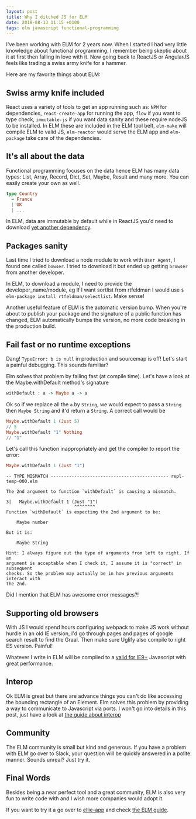 ```yaml
---
layout: post
title: Why I ditched JS for ELM
date: 2018-08-13 11:15 +0100
tags: elm javascript functional-programming
---
```



I've been working with ELM for 2 years now. When I started I had very little knowledge about functional programming. 
I remember being skeptic about it at first then falling in love with it. Now going back to ReactJS or AngularJS feels 
like trading a swiss army knife for a hammer. 

Here are my favorite things about ELM:

## Swiss army knife included
React uses a variety of tools to get an app running such as: `NPM` for dependencies, `react-create-app` for running the 
app, `flow` if you want to type check, `immutable-js` if you want data sanity and these require nodeJS to be installed. 
In ELM these are included in the ELM tool belt, `elm-make` will compile ELM to valid JS, `elm-reactor` would serve the 
ELM app and `elm-package` take care of the dependencies.


## It's all about the data
Functional programming focuses on the data hence ELM has many data types: List, Array, Record, Dict, Set, Maybe, Result 
and many more. You can easily create your own as well.
```haskell
type Country 
  = France 
  | UK 
  | ...
```
In ELM, data are immutable by default while in ReactJS you'd need to download [yet another dependency](https://facebook.github.io/immutable-js/).
 

## Packages sanity
Last time I tried to download a node module to work with `User Agent`, I found one called `bowser`. I tried to download it but ended up 
getting `browser` from another developer. 

In ELM, to download a module, I need to provide the developer_name/module, eg
If I want sortlist from rtfeldman I would use `$ elm-package install rtfeldman/selectlist`. Make sense! 

Another useful feature of ELM is the automatic version bump. When you're about to publish your package and the 
signature of a public function has changed, ELM automatically bumps the version, no more code breaking in the production build.

## Fail fast or no runtime exceptions
Dang! `TypeError: b is null` in production and sourcemap is off! Let's start a painful debugging. This sounds familiar? 

Elm solves that problem by failing fast (at compile time). Let's have a look at the Maybe.withDefault method's signature
```haskell
withDefault : a -> Maybe a -> a
```
Ok so if we replace all the `a` by `String`, we would expect to pass a `String` then `Maybe String` and it'd return a `String`.
A correct call would be
```haskell
Maybe.withDefault 1 (Just 5)
// 5
Maybe.withDefault "1" Nothing
// "1"
```
Let's call this function inappropriately and get the compiler to report the error:
```haskell
Maybe.withDefault 1 (Just "1")
```
```
-- TYPE MISMATCH --------------------------------------------- repl-temp-000.elm

The 2nd argument to function `withDefault` is causing a mismatch.

3|   Maybe.withDefault 1 (Just "1")
                          ^^^^^^^^
Function `withDefault` is expecting the 2nd argument to be:

    Maybe number

But it is:

    Maybe String

Hint: I always figure out the type of arguments from left to right. If an
argument is acceptable when I check it, I assume it is "correct" in subsequent
checks. So the problem may actually be in how previous arguments interact with
the 2nd.
```
Did I mention that ELM has awesome error messages?! 


## Supporting old browsers
With JS I would spend hours configuring webpack to make JS work without hurdle in an old IE version, I'd go 
through pages and pages of google search result to find the Graal. Then make sure Uglify also compile to right ES version. Painful!

Whatever I write in ELM will be compiled to a [valid for IE9+](https://discourse.elm-lang.org/t/elm-support-for-older-browsers-ie-9-10/744/7) 
Javascript with great performance.

## Interop
Ok ELM is great but there are advance things you can't do like accessing the bounding rectangle of an Element. Elm solves this
problem by providing a way to communicate to Javascript via ports. I won't go into details in this post, just have a look
at [the guide about interop](https://guide.elm-lang.org/interop/)


## Community
The ELM community is small but kind and generous. If you have a problem with ELM go over to Slack, your question will 
be quickly answered in a polite manner. Sounds unreal? Just try it.

## Final Words
Besides being a near perfect tool and a great community, ELM is also very fun to write code with and I wish more companies would adopt it.

If you want to try it a go over to [ellie-app](https://ellie-app.com/new) and check [the ELM guide](https://guide.elm-lang.org/).

